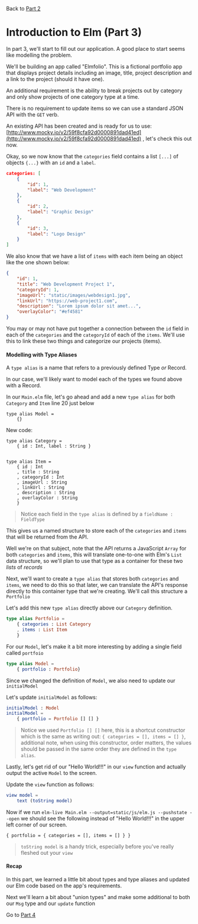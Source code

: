 
Back to [Part 2](../part2/README.md)

# Introduction to Elm (Part 3)

In part 3, we'll start to fill out our application. A good place to start seems like modelling the problem. 

We'll be building an app called "Elmfolio". This is a fictional portfolio app that displays project details including
an image, title, project description and a link to the project (should it have one).

An additional requirement is the ability to break projects out by category and only show projects of one category type
at a time.

There is no requirement to update items so we can use a standard JSON API with the `GET` verb. 

An existing API has been created and is ready for us to use: [http://www.mocky.io/v2/59f8cfa92d0000891dad41ed](http://www.mocky.io/v2/59f8cfa92d0000891dad41ed)
, let's check this out now.

Okay, so we now know that the `categories` field contains a list `[...]` of objects `{...}` with an `id` and a `label`. 

```json
categories: [
    {
        "id": 1,
        "label": "Web Development"
    },
    {
        "id": 2,
        "label": "Graphic Design"
    },
    {
        "id": 3,
        "label": "Logo Design"
    }
]
```

We also know that we have a list of `items` with each item being an object like the one shown below:

```json
{
    "id": 1,
    "title": "Web Development Project 1",
    "categoryId": 1,
    "imageUrl": "static/images/webdesign1.jpg",
    "linkUrl": "https://web-project1.com",
    "description": "Lorem ipsum dolor sit amet...",
    "overlayColor": "#ef4581"
}
```

You may or may not have put together a connection between the `id` field in each of the `categories` and the `categoryId`
 of each of the `items`. We'll use this to link these two things and categorize our projects (items).
 

#### Modelling with Type Aliases

A `type alias` is a name that refers to a previously defined Type *or* Record. 

In our case, we'll likely want to model each of the types we found above with a Record.

In our `Main.elm` file, let's go ahead and add a new `type alias` for both `Category` and `Item` line 20
just below 
```
type alias Model = 
    {}
```

New code:

```
type alias Category =
    { id : Int, label : String }


type alias Item =
    { id : Int
    , title : String
    , categoryId : Int
    , imageUrl : String
    , linkUrl : String
    , description : String
    , overlayColor : String
    }
```

>Notice each field in the `type alias` is defined by a `fieldName : FieldType`

This gives us a named structure to store each of the `categories` and `items` that will be returned from the API. 

Well we're on that subject, note that the API returns a JavaScript `Array` for both `categories` and `items`, this will
translate one-to-one with Elm's `List` data structure, so we'll plan to use that type as a container for these two 
_lists_ of _records_

Next, we'll want to create a `type alias` that stores both `categories` and `items`, we need to do this so that later, 
we can translate the API's response directly to this container type that we're creating. We'll call this structure a `Portfolio`

Let's add this new `type alias` directly above our `Category` definition.

```elm
type alias Portfolio =
    { categories : List Category
    , items : List Item
    }
```

For our `Model`, let's make it a bit more interesting by adding a single field called `portfoio`

```elm
type alias Model =
    { portfolio : Portfolio}
```

Since we changed the definition of `Model`, we also need to update our `initialModel`

Let's update `initialModel` as follows:

```elm
initialModel : Model
initialModel =
    { portfolio = Portfolio [] [] }
```

>Notice we used `Portfolio [] []` here, this is a shortcut constructor which is the same as writing out:
`{ categories = [], items = [] }`, additional note, when using this constructor, order matters, the values should
be passed in the same order they are defined in the `type alias`.

Lastly, let's get rid of our "Hello World!!!" in our `view` function and actually output the active `Model` to the
screen.

Update the `view` function as follows:

```elm
view model =
    text (toString model)
```

Now if we run `elm-live Main.elm --output=static/js/elm.js --pushstate --open` we should see the following instead of
"Hello World!!!" in the upper left corner of our screen.

`{ portfolio = { categories = [], items = [] } }`

>`toString model` is a handy trick, especially before you've really fleshed out your `view`

#### Recap
In this part, we learned a little bit about types and type aliases and updated our Elm code based on
the app's requirements. 

Next we'll learn a bit about "union types" and make some additional to both our `Msg` type and our `update` function 

Go to [Part 4](../part4/README.md)